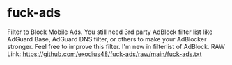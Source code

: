 # fuck-ads
Filter to Block Mobile Ads. You still need 3rd party AdBlock filter list like AdGuard Base, AdGuard DNS filter, or others to make your AdBlocker stronger. Feel free to improve this filter. I'm new in filterlist of AdBlock.
RAW Link: https://github.com/exodius48/fuck-ads/raw/main/fuck-ads.txt
